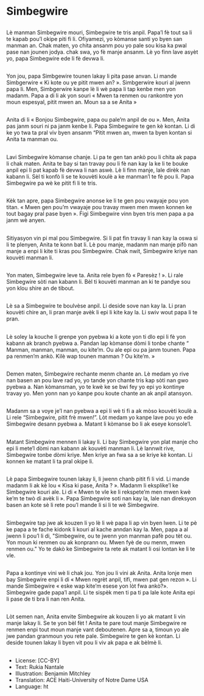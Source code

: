 # Simbegwire

##
Lè manman Simbegwire mouri, Simbegwire te tris anpil. Papa’l fè tout sa li te kapab pou’l okipe piti fi li. Ofiyamezi, yo kòmanse santi yo byen san manman an. Chak maten, yo chita ansanm pou yo pale sou kisa ka pwal pase nan jounen jodya. chak swa, yo fè manje ansanm. Lè yo finn lave asyèt yo, papa Simbegwire ede li fè devwa li.

##
Yon jou, papa Simbgewire tounen lakay li pita pase anvan. Li mande Simbgerwire « Ki kote ou ye pitit mwen an? ». Simbgerwire kouri al jwenn papa li. Men, Simbgerwire kanpe lè li wè papa li tap kenbe men yon madanm. Papa a di li ak yon souri « Mwen ta renmen ou rankontre yon moun espesyal, pitit mwen an. Moun sa a se Anita »

##
Anita di li « Bonjou Simbegwire, papa ou pale’m anpil de ou ». Men, Anita pas janm souri ni pa janm kenbe li. Papa Simbegwire te gen kè kontan. Li di ke yo twa ta pral viv byen ansanm “Pitit mwen an, mwen ta byen kontan si Anita ta manman ou.

##
Lavi Simbegwire kòmanse chanje. Li pa te gen tan ankò pou li chita ak papa li chak maten. Anita te bay si tan travay pou li fè nan kay la ke li te bouke anpil epi li pat kapab fè devwa li nan aswè. Lè li finn manje, lale dirèk nan kabann li. Sèl ti konfò li se te kouvèti koulè a ke manman’l te fè pou li. Papa Simbegwire pa wè ke pitit fi li te tris.

##
Kèk tan apre, papa Simbegwire anonse ke li te gen pou vwayaje pou yon titan. « Mwen gen pou’m vwayaje pou travay mwen men mwen konnen ke tout bagay pral pase byen ». Figi Simbegwire vinn byen tris men papa a pa janm wè anyen.

##
Sitiyasyon vin pi mal pou Simbegwire. Si li pat fin travay li nan kay la oswa si li te plenyen, Anita te konn bat li. Lè pou manje, madanm nan manje pifò nan manje a enpi li kite ti kras pou Simbegwire. Chak nwit, Simbegwire kriye nan kouvèti manman li.

##
Yon maten, Simbegwire leve ta. Anita rele byen fò « Paresèz ! ». Li rale Simbegwire sòti nan kabann li. Bèl ti kouvèti manman an ki te pandye sou yon klou shire an de tibout.

##
Lè sa a Simbegwire te boulvèse anpil. Li deside sove nan kay la. Li pran kouvèti chire an, li pran manje avèk li epi li kite kay la. Li swiv wout papa li te pran.

##
Lè soley la kouche li grenpe yon pyebwa ki a kote yon ti dlo epi li fè yon kabann ak branch pyebwa a. Pandan lap kòmanse dòmi li tonbe chante “ Manman, manman, manman, ou kite’m. Ou ale epi ou pa janm tounen. Papa pa renmen’m ankò. Kilè wap tounen manman ? Ou kite’m. »

##
Demen maten, Simbegwire rechante menm chante an. Lè medam yo rive nan basen an pou lave rad yo, yo tande yon chante tris kap sòti nan gwo pyebwa a. Nan kòmansman, yo te kwè ke se bwi fey yo epi yo kontinye travay yo. Men yonn nan yo kanpe pou koute chante an ak anpil atansyon.

##
Madanm sa a voye je’l nan pyebwa a epi li wè ti fi a ak mòso kouvèti koulè a. Li rele “Simbegwire, pitit frè mwen!”. Lòt medam yo kanpe lave pou yo ede Simbegwire desann pyebwa a. Matant li kòmanse bo li ak eseye konsole’l.

##
Matant Simbegwire mennen li lakay li. Li bay Simbegwire yon plat manje cho epi li mete’l dòmi nan kabann ak kouvèti manman li. Lè lannwit rive, Simbegwire tonbe dòmi kriye. Men kriye an fwa sa a se kriye kè kontan. Li konnen ke matant li ta pral okipe li.

##
Lè papa Simbegwire tounen lakay li, li jwenn chanb pitit fi li vid. Li mande madanm li ak kè lou « Kisa ki pase, Anita ? ». Madanm li eksplike’l ke Simbegwire kouri ale. Li di « Mwen te vle ke li rekspete’m men mwen kwè ke’m te twò di avèk li ». Papa Simbegwire soti nan kay la, lale nan direksyon basen an kote sè li rete pou’l mande li si li te wè Simbegwire.

##
Simbegwire tap jwe ak kouzen li yo lè li wè papa li ap vin byen lwen. Li te pè ke papa a te fache kidonk li kouri al kache anndan kay la. Men, papa a al jwenn li pou’l li di, "Simbegwire, ou te jwenn yon manman pafè pou tèt ou. Yon moun ki renmen ou ak konprann ou. Mwen fyè de ou menm, mwen renmen ou." Yo te dakò ke Simbegwire ta rete ak matant li osi lontan ke li te vle.

##
Papa a kontinye vini wè li chak jou. Yon jou li vini ak Anita. Anita lonje men bay Simbegwire enpi li di « Mwen regrèt anpil, tifi, mwen pat gen rezon ». Li mande Simbegwire « eske wap kite’m esese yon lòt fwa ankò?». Simbegwire gade papa’l anpil. Li te sispèk men ti pa ti pa lale kote Anita epi li pase de ti bra li nan ren Anita.

##
Lòt semen nan, Anita envite Simbegwire ak kouzen li yo ak matant li vin manje lakay li. Se te yon bèl fèt ! Anita te pare tout manje Simbegwire re renmen enpi tout moun manje vant deboutenen. Apre sa a, timoun yo ale jwe pandan granmoun you rete pale. Simbegwire te gen kè kontan. Li deside tounen lakay li byen vit pou li viv ak papa e ak bèlmè li.

##
* License: [CC-BY]
* Text: Rukia Nantale
* Illustration: Benjamin Mitchley
* Translation: ACE Haiti-University of Notre Dame USA
* Language: ht
